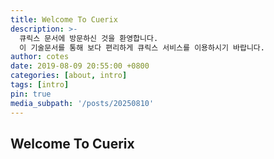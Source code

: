 ```yaml
---
title: Welcome To Cuerix
description: >-
  큐릭스 문서에 방문하신 것을 환영합니다.
  이 기술문서를 통해 보다 편리하게 큐릭스 서비스를 이용하시기 바랍니다.
author: cotes
date: 2019-08-09 20:55:00 +0800
categories: [about, intro]
tags: [intro]
pin: true
media_subpath: '/posts/20250810'
---
```


## Welcome To Cuerix

